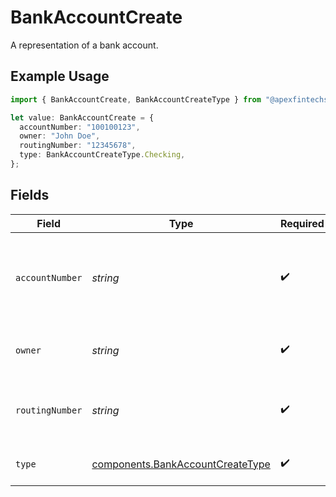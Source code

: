 # BankAccountCreate

A representation of a bank account.

## Example Usage

```typescript
import { BankAccountCreate, BankAccountCreateType } from "@apexfintechsolutions/ascend-sdk/models/components";

let value: BankAccountCreate = {
  accountNumber: "100100123",
  owner: "John Doe",
  routingNumber: "12345678",
  type: BankAccountCreateType.Checking,
};
```

## Fields

| Field                                                                                | Type                                                                                 | Required                                                                             | Description                                                                          | Example                                                                              |
| ------------------------------------------------------------------------------------ | ------------------------------------------------------------------------------------ | ------------------------------------------------------------------------------------ | ------------------------------------------------------------------------------------ | ------------------------------------------------------------------------------------ |
| `accountNumber`                                                                      | *string*                                                                             | :heavy_check_mark:                                                                   | The bank account number. This value will be masked in responses.                     | 100100123                                                                            |
| `owner`                                                                              | *string*                                                                             | :heavy_check_mark:                                                                   | The name of the bank account owner.                                                  | John Doe                                                                             |
| `routingNumber`                                                                      | *string*                                                                             | :heavy_check_mark:                                                                   | The bank routing number (either ABA or BIC).                                         | 1.2345678e+07                                                                        |
| `type`                                                                               | [components.BankAccountCreateType](../../models/components/bankaccountcreatetype.md) | :heavy_check_mark:                                                                   | The bank account type.                                                               | CHECKING                                                                             |